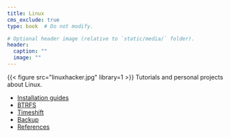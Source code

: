 ```yaml
---
title: Linux
cms_exclude: true
type: book  # Do not modify.

# Optional header image (relative to `static/media/` folder).
header:
  caption: ""
  image: ""
---
```

{{< figure src="linuxhacker.jpg" library=1 >}}
Tutorials and personal projects about Linux.

- [Installation guides](install-guides)
- [BTRFS](btrfs)
- [Timeshift](timeshift)
- [Backup](backup)
- [References](references)